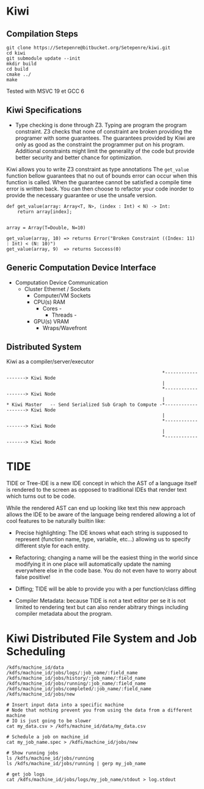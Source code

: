 Kiwi
====

## Compilation Steps

    git clone https://Setepenre@bitbucket.org/Setepenre/kiwi.git
    cd kiwi
    git submodule update --init
    mkdir build
    cd build
    cmake ../
    make

Tested with MSVC 19 et GCC 6

## Kiwi Specifications

* Type checking is done through Z3. Typing are program the program constraint.
Z3 checks that none of constraint are broken providing the programer with some guarantees.
The guarantees provided by Kiwi are only as good as the constraint the programmer put on his program.
Additional constraints might limit the generality of the code but provide better security and better chance for optimization.


Kiwi allows you to write Z3 constraint as type annotations
The `get_value` function bellow guarantees that no out of bounds error can occur when this function is called.
When the guarantee cannot be satisfied a compile time error is written back. You can then  choose to refactor
your code inorder to provide the necessary guarantee or use the unsafe version.


	def get_value(array: Array<T, N>, (index : Int) < N) -> Int:
		return array[index];
		
		
	array = Array(T=Double, N=10)
	
	get_value(array, 10) => returns Error("Broken Constraint ((Index: 11)  : Int) < (N: 10)")
	get_value(array, 9)  => returns Success(0)

	
## Generic Computation Device Interface

* Computation Device						Communication 
	* Cluster 							Ethernet / Sockets
		* Computer/VM					       Sockets 
		* CPU(s)						        RAM 
			* Cores							 	 - 
				* Threads						 - 
		* GPU(s)							    VRAM
			* Wraps/Wavefront
	

## Distributed System

Kiwi as a compiler/server/executor

															 *-------------------> Kiwi Node
															 |
															 *-------------------> Kiwi Node
															 |
	* Kiwi Master 	-- Send Serialized Sub Graph to Compute -*-------------------> Kiwi Node
															 |
															 *-------------------> Kiwi Node
															 |
															 *-------------------> Kiwi Node


TIDE
====

TIDE or Tree-IDE is a new IDE concept in which the AST of a language itself is rendered to the screen
as opposed to traditional IDEs that render text which turns out to be code.

While the rendered AST can end up looking like text this new approach allows the IDE to be aware of
the language being rendered allowing a lot of cool features to be naturally builtin like:

* Precise highlighting: The IDE knows what each string is supposed to represent (function name, type, variable, etc...)
allowing us to specify different style for each entity. 

* Refactoring; changing a name will be the easiest thing in the world since modifying it in one place will
automatically update the naming everywhere else in the code base. You do not even have to worry about false positive!

* Diffing; TIDE will be able to provide you with a per function/class diffing

* Compiler Metadata: because TIDE is not a text editor per se it is not limited to rendering text but can also render
abitrary things including compiler metadata about the program.



Kiwi Distributed File System and Job Scheduling
===============================================

	/kdfs/machine_id/data
	/kdfs/machine_id/jobs/logs/:job_name/:field_name
	/kdfs/machine_id/jobs/history/:job_name/:field_name
	/kdfs/machine_id/jobs/running/:job_name/:field_name
	/kdfs/machine_id/jobs/completed/:job_name/:field_name
	/kdfs/machine_id/jobs/new

	# Insert input data into a specific machine
	# Node that nothing prevent you from using the data from a different machine
	# IO is just going to be slower
	cat my_data.csv > /kdfs/machine_id/data/my_data.csv
	
	# Schedule a job on machine_id
	cat my_job_name.spec > /kdfs/machine_id/jobs/new
	
	# Show running jobs
	ls /kdfs/machine_id/jobs/running
	ls /kdfs/machine_id/jobs/running | gerp my_job_name
	
	# get job logs
	cat /kdfs/machine_id/jobs/logs/my_job_name/stdout > log.stdout







